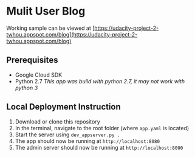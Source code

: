 # Mulit User Blog

Working sample can be viewed at [https://udacity-project-2-twhou.appspot.com/blog](https://udacity-project-2-twhou.appspot.com/blog)

## Prerequisites
- Google Cloud SDK
- Python 2.7
*This app was build with python 2.7, it may not work with python 3*

## Local Deployment Instruction
1. Download or clone this repository
2. In the terminal, navigate to the root folder (where `app.yaml` is located)
3. Start the server using `dev_appserver.py .`
4. The app should now be running at `http://localhost:8080`
5. The admin server should now be running at `http://localhost:8000`